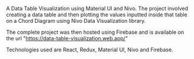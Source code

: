 A Data Table Visualization using Material UI and Nivo. The project involved creating a data table and then plotting the values inputted inside that table on a Chord Diagram using Nivo Data Visualization library.

The complete project was then hosted using Firebase and is available on the url "https://data-table-visualization.web.app/"

Technologies used are React, Redux, Material UI, Nivo and Firebase.
